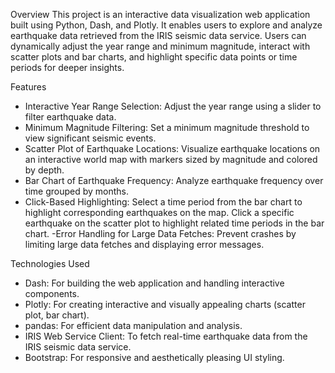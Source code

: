 Overview
This project is an interactive data visualization web application built using Python, Dash, and Plotly. It enables users to explore and analyze earthquake data retrieved from the IRIS seismic data service. Users can dynamically adjust the year range and minimum magnitude, interact with scatter plots and bar charts, and highlight specific data points or time periods for deeper insights.

Features
- Interactive Year Range Selection: Adjust the year range using a slider to filter earthquake data.
- Minimum Magnitude Filtering: Set a minimum magnitude threshold to view significant seismic events.
- Scatter Plot of Earthquake Locations: Visualize earthquake locations on an interactive world map with markers sized by magnitude and colored by depth.
- Bar Chart of Earthquake Frequency: Analyze earthquake frequency over time grouped by months.
- Click-Based Highlighting:
  Select a time period from the bar chart to highlight corresponding earthquakes on the map.
  Click a specific earthquake on the scatter plot to highlight related time periods in the bar chart.
-Error Handling for Large Data Fetches: Prevent crashes by limiting large data fetches and displaying error messages.

Technologies Used
- Dash: For building the web application and handling interactive components.
- Plotly: For creating interactive and visually appealing charts (scatter plot, bar chart).
- pandas: For efficient data manipulation and analysis.
- IRIS Web Service Client: To fetch real-time earthquake data from the IRIS seismic data service.
- Bootstrap: For responsive and aesthetically pleasing UI styling.
